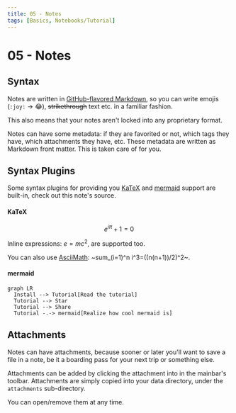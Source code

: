 ```yaml
---
title: 05 - Notes
tags: [Basics, Notebooks/Tutorial]
---
```


# 05 - Notes

## Syntax

Notes are written in [GitHub-flavored Markdown](https://guides.github.com/features/mastering-markdown), so you can write emojis (`:joy:` -> :joy:), ~~strikethrough~~ text etc. in a familiar fashion.

This also means that your notes aren't locked into any proprietary format.

Notes can have some metadata: if they are favorited or not, which tags they have, which attachments they have, etc. These metadata are written as Markdown front matter. This is taken care of for you.

## Syntax Plugins

Some syntax plugins for providing you [KaTeX](https://katex.org) and [mermaid](https://github.com/knsv/mermaid) support are built-in, check out this note's source.

#### KaTeX

$$e^{iπ} + 1 = 0$$

Inline expressions: $e = mc^2$, are supported too.

You can also use [AsciiMath](http://asciimath.org): ~sum_(i=1)^n i^3=((n(n+1))/2)^2~.

#### mermaid

```mermaid
graph LR
  Install --> Tutorial[Read the tutorial]
  Tutorial --> Star
  Tutorial --> Share
  Tutorial -.-> mermaid[Realize how cool mermaid is]
```

## Attachments

Notes can have attachments, because sooner or later you'll want to save a file in a note, be it a boarding pass for your next trip or something else.

Attachments can be added by clicking the attachment into in the mainbar's toolbar. Attachments are simply copied into your data directory, under the `attachments` sub-directory.

You can open/remove them at any time.
